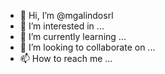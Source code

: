 - 👋 Hi, I’m @mgalindosrl
- 👀 I’m interested in ...
- 🌱 I’m currently learning ...
- 💞️ I’m looking to collaborate on ...
- 📫 How to reach me ...

<!---
mgalindosrl/mgalindosrl is a ✨ special ✨ repository because its `README.md` (this file) appears on your GitHub profile.
You can click the Preview link to take a look at your changes.
--->
